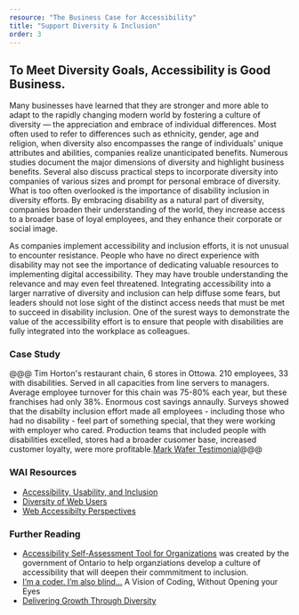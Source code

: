 ```yaml
---
resource: "The Business Case for Accessibility"
title: "Support Diversity & Inclusion"
order: 3
---
```


## To Meet Diversity Goals, Accessibility is Good Business. 

Many businesses have learned that they are stronger and more able to adapt to the rapidly changing modern world by fostering a culture of diversity — the appreciation and embrace of individual differences.  Most often used to refer to differences such as ethnicity, gender, age and religion, when diversity also encompasses the range of individuals' unique attributes and abilities, companies realize unanticipated benefits. Numerous studies document the major dimensions of diversity and highlight business benefits. Several also discuss practical steps to incorporate diversity into companies of various sizes and prompt for personal embrace of diversity. What is too often overlooked is the importance of disability inclusion in diversity efforts. By embracing disability as a natural part of diversity, companies broaden their understanding of the world, they increase access to a broader base of loyal employees, and they enhance their corporate or social image. 

As companies implement accessibility and inclusion efforts, it is not unusual to encounter resistance. People who have no direct experience with disability may not see the importance of dedicating valuable resources to implementing digital accessibility. They may have trouble understanding the relevance and may even feel threatened. Integrating accessibility into a larger narrative of diversity and inclusion can help diffuse some fears, but leaders should not lose sight of the distinct access needs that must be met to succeed in disability inclusion. One of the surest ways to demonstrate the value of the accessibility effort is to ensure that people with disabilities are fully integrated into the workplace as colleagues.  

### Case Study
@@@ Tim Horton's restaurant chain, 6 stores in Ottowa. 210 employees, 33 with disabilities. Served in all capacities from line servers to managers. Average employee turnover for this chain was 75-80% each year, but these franchises had only 38%. Enormous cost savings annaully. Surveys showed that the disabilty inclusion effort made all employees - including those who had no disability - feel part of something special, that they were working with employer who cared. Production teams that included people with disabilities excelled, stores had a broader cusomer base, increased customer loyalty, were more profitable.[Mark Wafer Testimonial](https://www.youtube.com/watch?v=E1ovIrGwgHM)@@@

### WAI Resources
* [Accessibility, Usability, and Inclusion](https://w3c.github.io/wai-website/fundamentals/accessibility-usability-inclusion/)
* [Diversity of Web Users](https://www.w3.org/WAI/intro/people-use-web/diversity)
* [Web Accessibilty Perspectives](https://www.w3.org/WAI/perspectives/)

### Further Reading
* [Accessibility Self-Assessment Tool for Organizations](https://beyondcompliancetool.ca/) was created by the government of Ontario to help organziations develop a culture of accessibility that will deepen their commmitment to inclusion.
* [I’m a coder. I’m also blind...](https://medium.freecodecamp.org/looking-back-to-what-started-it-all-731ef5424aec) A Vision of Coding, Without Opening your Eyes
* [Delivering Growth Through Diversity](https://www.mckinsey.com/business-functions/organization/our-insights/delivering-through-diversity) 

